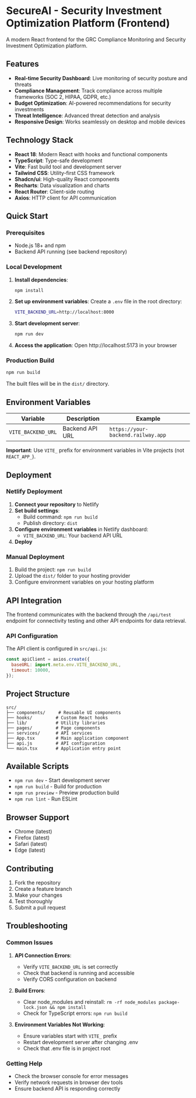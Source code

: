# SecureAI - Security Investment Optimization Platform (Frontend)

A modern React frontend for the GRC Compliance Monitoring and Security Investment Optimization platform.

## Features

- **Real-time Security Dashboard**: Live monitoring of security posture and threats
- **Compliance Management**: Track compliance across multiple frameworks (SOC 2, HIPAA, GDPR, etc.)
- **Budget Optimization**: AI-powered recommendations for security investments
- **Threat Intelligence**: Advanced threat detection and analysis
- **Responsive Design**: Works seamlessly on desktop and mobile devices

## Technology Stack

- **React 18**: Modern React with hooks and functional components
- **TypeScript**: Type-safe development
- **Vite**: Fast build tool and development server
- **Tailwind CSS**: Utility-first CSS framework
- **Shadcn/ui**: High-quality React components
- **Recharts**: Data visualization and charts
- **React Router**: Client-side routing
- **Axios**: HTTP client for API communication

## Quick Start

### Prerequisites

- Node.js 18+ and npm
- Backend API running (see backend repository)

### Local Development

1. **Install dependencies**:
   ```bash
   npm install
   ```

2. **Set up environment variables**:
   Create a `.env` file in the root directory:
   ```bash
   VITE_BACKEND_URL=http://localhost:8000
   ```

3. **Start development server**:
   ```bash
   npm run dev
   ```

4. **Access the application**:
   Open http://localhost:5173 in your browser

### Production Build

```bash
npm run build
```

The built files will be in the `dist/` directory.

## Environment Variables

| Variable | Description | Example |
|----------|-------------|---------|
| `VITE_BACKEND_URL` | Backend API URL | `https://your-backend.railway.app` |

**Important**: Use `VITE_` prefix for environment variables in Vite projects (not `REACT_APP_`).

## Deployment

### Netlify Deployment

1. **Connect your repository** to Netlify
2. **Set build settings**:
   - Build command: `npm run build`
   - Publish directory: `dist`
3. **Configure environment variables** in Netlify dashboard:
   - `VITE_BACKEND_URL`: Your backend API URL
4. **Deploy**

### Manual Deployment

1. Build the project: `npm run build`
2. Upload the `dist/` folder to your hosting provider
3. Configure environment variables on your hosting platform

## API Integration

The frontend communicates with the backend through the `/api/test` endpoint for connectivity testing and other API endpoints for data retrieval.

### API Configuration

The API client is configured in `src/api.js`:

```javascript
const apiClient = axios.create({
  baseURL: import.meta.env.VITE_BACKEND_URL,
  timeout: 10000,
});
```

## Project Structure

```
src/
├── components/     # Reusable UI components
├── hooks/         # Custom React hooks
├── lib/           # Utility libraries
├── pages/         # Page components
├── services/      # API services
├── App.tsx        # Main application component
├── api.js         # API configuration
└── main.tsx       # Application entry point
```

## Available Scripts

- `npm run dev` - Start development server
- `npm run build` - Build for production
- `npm run preview` - Preview production build
- `npm run lint` - Run ESLint

## Browser Support

- Chrome (latest)
- Firefox (latest)
- Safari (latest)
- Edge (latest)

## Contributing

1. Fork the repository
2. Create a feature branch
3. Make your changes
4. Test thoroughly
5. Submit a pull request

## Troubleshooting

### Common Issues

1. **API Connection Errors**:
   - Verify `VITE_BACKEND_URL` is set correctly
   - Check that backend is running and accessible
   - Verify CORS configuration on backend

2. **Build Errors**:
   - Clear node_modules and reinstall: `rm -rf node_modules package-lock.json && npm install`
   - Check for TypeScript errors: `npm run build`

3. **Environment Variables Not Working**:
   - Ensure variables start with `VITE_` prefix
   - Restart development server after changing .env
   - Check that .env file is in project root

### Getting Help

- Check the browser console for error messages
- Verify network requests in browser dev tools
- Ensure backend API is responding correctly

